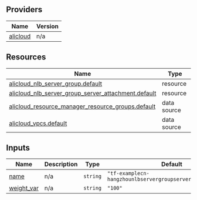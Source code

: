 <!-- BEGIN_TF_DOCS -->
## Providers

| Name | Version |
|------|---------|
| <a name="provider_alicloud"></a> [alicloud](#provider\_alicloud) | n/a |

## Resources

| Name | Type |
|------|------|
| [alicloud_nlb_server_group.default](https://registry.terraform.io/providers/hashicorp/alicloud/latest/docs/resources/nlb_server_group) | resource |
| [alicloud_nlb_server_group_server_attachment.default](https://registry.terraform.io/providers/hashicorp/alicloud/latest/docs/resources/nlb_server_group_server_attachment) | resource |
| [alicloud_resource_manager_resource_groups.default](https://registry.terraform.io/providers/hashicorp/alicloud/latest/docs/data-sources/resource_manager_resource_groups) | data source |
| [alicloud_vpcs.default](https://registry.terraform.io/providers/hashicorp/alicloud/latest/docs/data-sources/vpcs) | data source |

## Inputs

| Name | Description | Type | Default | Required |
|------|-------------|------|---------|:--------:|
| <a name="input_name"></a> [name](#input\_name) | n/a | `string` | `"tf-examplecn-hangzhounlbservergroupserverattachment2340"` | no |
| <a name="input_weight_var"></a> [weight\_var](#input\_weight\_var) | n/a | `string` | `"100"` | no |
<!-- END_TF_DOCS -->    
